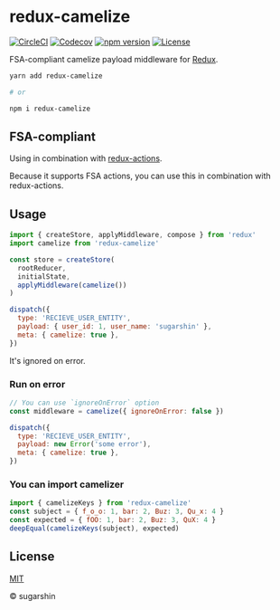 # redux-camelize

[![CircleCI][circleci-image]][circleci-url]
[![Codecov][codecov-image]][codecov-url]
[![npm version][npm-image]][npm-url]
[![License][license-image]][license-url]

FSA-compliant camelize payload middleware for [Redux](http://redux.js.org/).

```bash
yarn add redux-camelize

# or

npm i redux-camelize
```

## FSA-compliant

Using in combination with [redux-actions](https://github.com/acdlite/redux-actions).

Because it supports FSA actions, you can use this in combination with redux-actions.

## Usage

```js
import { createStore, applyMiddleware, compose } from 'redux'
import camelize from 'redux-camelize'

const store = createStore(
  rootReducer,
  initialState,
  applyMiddleware(camelize())
)

dispatch({
  type: 'RECIEVE_USER_ENTITY',
  payload: { user_id: 1, user_name: 'sugarshin' },
  meta: { camelize: true },
})
```

It's ignored on error.

### Run on error

```js
// You can use `ignoreOnError` option
const middleware = camelize({ ignoreOnError: false })

dispatch({
  type: 'RECIEVE_USER_ENTITY',
  payload: new Error('some error'),
  meta: { camelize: true },
})
```

### You can import camelizer

```js
import { camelizeKeys } from 'redux-camelize'
const subject = { f_o_o: 1, bar: 2, Buz: 3, Qu_x: 4 }
const expected = { fOO: 1, bar: 2, Buz: 3, QuX: 4 }
deepEqual(camelizeKeys(subject), expected)
```

## License

[MIT][license-url]

© sugarshin

[circleci-image]: https://circleci.com/gh/sugarshin/redux-camelize/tree/master.svg?style=svg&circle-token=fce7a1b89ecdbdb59e570ae5277063193e224fd0
[circleci-url]: https://circleci.com/gh/sugarshin/redux-camelize/tree/master
[codecov-image]: https://codecov.io/gh/sugarshin/redux-camelize/branch/master/graph/badge.svg
[codecov-url]: https://codecov.io/gh/sugarshin/redux-camelize
[npm-image]: https://img.shields.io/npm/v/redux-camelize.svg?style=flat-square
[npm-url]: https://www.npmjs.org/package/redux-camelize
[license-image]: https://img.shields.io/:license-mit-blue.svg?style=flat-square
[license-url]: https://sugarshin.mit-license.org/
